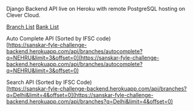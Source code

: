 Django Backend API live on Heroku with remote PostgreSQL hosting on Clever Cloud.

[Branch List](https://sanskar-fyle-challenge-backend.herokuapp.com/api/branches)
[Bank List](https://sanskar-fyle-challenge-backend.herokuapp.com/api/banks)

Auto Complete API (Sorted by IFSC code)\
[https://sanskar-fyle-challenge-backend.herokuapp.com/api/branches/autocomplete?q=NEHRU&limit=3&offset=0](https://sanskar-fyle-challenge-backend.herokuapp.com/api/branches/autocomplete?q=NEHRU&limit=3&offset=0)

Search API (Sorted by IFSC Code)\
[https://sanskar-fyle-challenge-backend.herokuapp.com/api/branches?q=Delhi&limit=4&offset=0](https://sanskar-fyle-challenge-backend.herokuapp.com/api/branches?q=Delhi&limit=4&offset=0)
